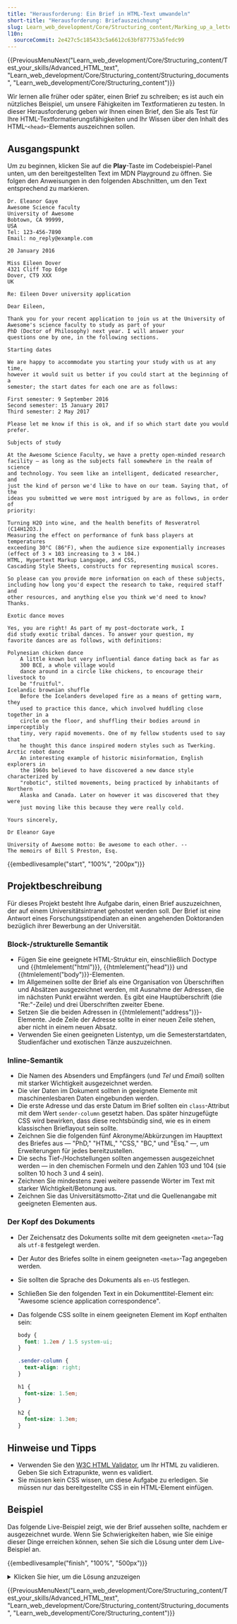 ```yaml
---
title: "Herausforderung: Ein Brief in HTML-Text umwandeln"
short-title: "Herausforderung: Briefauszeichnung"
slug: Learn_web_development/Core/Structuring_content/Marking_up_a_letter
l10n:
  sourceCommit: 2e427c5c185433c5a6612c63bf877753a5fedc99
---
```


{{PreviousMenuNext("Learn_web_development/Core/Structuring_content/Test_your_skills/Advanced_HTML_text", "Learn_web_development/Core/Structuring_content/Structuring_documents", "Learn_web_development/Core/Structuring_content")}}

Wir lernen alle früher oder später, einen Brief zu schreiben; es ist auch ein nützliches Beispiel, um unsere Fähigkeiten im Textformatieren zu testen. In dieser Herausforderung geben wir Ihnen einen Brief, den Sie als Test für Ihre HTML-Textformatierungsfähigkeiten und Ihr Wissen über den Inhalt des HTML-`<head>`-Elements auszeichnen sollen.

## Ausgangspunkt

Um zu beginnen, klicken Sie auf die **Play**-Taste im Codebeispiel-Panel unten, um den bereitgestellten Text im MDN Playground zu öffnen. Sie folgen den Anweisungen in den folgenden Abschnitten, um den Text entsprechend zu markieren.

```html-nolint live-sample___start
Dr. Eleanor Gaye
Awesome Science faculty
University of Awesome
Bobtown, CA 99999,
USA
Tel: 123-456-7890
Email: no_reply@example.com

20 January 2016

Miss Eileen Dover
4321 Cliff Top Edge
Dover, CT9 XXX
UK

Re: Eileen Dover university application

Dear Eileen,

Thank you for your recent application to join us at the University of
Awesome's science faculty to study as part of your
PhD (Doctor of Philosophy) next year. I will answer your
questions one by one, in the following sections.

Starting dates

We are happy to accommodate you starting your study with us at any time,
however it would suit us better if you could start at the beginning of a
semester; the start dates for each one are as follows:

First semester: 9 September 2016
Second semester: 15 January 2017
Third semester: 2 May 2017

Please let me know if this is ok, and if so which start date you would
prefer.

Subjects of study

At the Awesome Science Faculty, we have a pretty open-minded research
facility — as long as the subjects fall somewhere in the realm of science
and technology. You seem like an intelligent, dedicated researcher, and
just the kind of person we'd like to have on our team. Saying that, of the
ideas you submitted we were most intrigued by are as follows, in order of
priority:

Turning H2O into wine, and the health benefits of Resveratrol
(C14H12O3.)
Measuring the effect on performance of funk bass players at temperatures
exceeding 30°C (86°F), when the audience size exponentially increases
(effect of 3 × 103 increasing to 3 × 104.)
HTML, Hypertext Markup Language, and CSS,
Cascading Style Sheets, constructs for representing musical scores.

So please can you provide more information on each of these subjects,
including how long you'd expect the research to take, required staff and
other resources, and anything else you think we'd need to know? Thanks.

Exotic dance moves

Yes, you are right! As part of my post-doctorate work, I
did study exotic tribal dances. To answer your question, my
favorite dances are as follows, with definitions:

Polynesian chicken dance
    A little known but very influential dance dating back as far as
    300 BCE, a whole village would
    dance around in a circle like chickens, to encourage their livestock to
    be "fruitful".
Icelandic brownian shuffle
    Before the Icelanders developed fire as a means of getting warm, they
    used to practice this dance, which involved huddling close together in a
    circle on the floor, and shuffling their bodies around in imperceptibly
    tiny, very rapid movements. One of my fellow students used to say that
    he thought this dance inspired modern styles such as Twerking.
Arctic robot dance
    An interesting example of historic misinformation, English explorers in
    the 1960s believed to have discovered a new dance style characterized by
    "robotic", stilted movements, being practiced by inhabitants of Northern
    Alaska and Canada. Later on however it was discovered that they were
    just moving like this because they were really cold.

Yours sincerely,

Dr Eleanor Gaye

University of Awesome motto: Be awesome to each other. --
The memoirs of Bill S Preston, Esq.
```

{{embedlivesample("start", "100%", "200px")}}

## Projektbeschreibung

Für dieses Projekt besteht Ihre Aufgabe darin, einen Brief auszuzeichnen, der auf einem Universitätsintranet gehostet werden soll. Der Brief ist eine Antwort eines Forschungsstipendiaten an einen angehenden Doktoranden bezüglich ihrer Bewerbung an der Universität.

### Block-/strukturelle Semantik

- Fügen Sie eine geeignete HTML-Struktur ein, einschließlich Doctype und {{htmlelement("html")}}, {{htmlelement("head")}} und {{htmlelement("body")}}-Elementen.
- Im Allgemeinen sollte der Brief als eine Organisation von Überschriften und Absätzen ausgezeichnet werden, mit Ausnahme der Adressen, die im nächsten Punkt erwähnt werden. Es gibt eine Hauptüberschrift (die "Re:"-Zeile) und drei Überschriften zweiter Ebene.
- Setzen Sie die beiden Adressen in {{htmlelement("address")}}-Elemente. Jede Zeile der Adresse sollte in einer neuen Zeile stehen, aber nicht in einem neuen Absatz.
- Verwenden Sie einen geeigneten Listentyp, um die Semesterstartdaten, Studienfächer und exotischen Tänze auszuzeichnen.

### Inline-Semantik

- Die Namen des Absenders und Empfängers (und _Tel_ und _Email_) sollten mit starker Wichtigkeit ausgezeichnet werden.
- Die vier Daten im Dokument sollten in geeignete Elemente mit maschinenlesbaren Daten eingebunden werden.
- Die erste Adresse und das erste Datum im Brief sollten ein `class`-Attribut mit dem Wert `sender-column` gesetzt haben. Das später hinzugefügte CSS wird bewirken, dass diese rechtsbündig sind, wie es in einem klassischen Brieflayout sein sollte.
- Zeichnen Sie die folgenden fünf Akronyme/Abkürzungen im Haupttext des Briefes aus — "PhD," "HTML," "CSS," "BC," und "Esq." —, um Erweiterungen für jedes bereitzustellen.
- Die sechs Tief-/Hochstellungen sollten angemessen ausgezeichnet werden — in den chemischen Formeln und den Zahlen 103 und 104 (sie sollten 10 hoch 3 und 4 sein).
- Zeichnen Sie mindestens zwei weitere passende Wörter im Text mit starker Wichtigkeit/Betonung aus.
- Zeichnen Sie das Universitätsmotto-Zitat und die Quellenangabe mit geeigneten Elementen aus.

### Der Kopf des Dokuments

- Der Zeichensatz des Dokuments sollte mit dem geeigneten `<meta>`-Tag als `utf-8` festgelegt werden.
- Der Autor des Briefes sollte in einem geeigneten `<meta>`-Tag angegeben werden.
- Sie sollten die Sprache des Dokuments als `en-US` festlegen.
- Schließen Sie den folgenden Text in ein Dokumenttitel-Element ein: "Awesome science application correspondence".
- Das folgende CSS sollte in einem geeigneten Element im Kopf enthalten sein:

  ```css
  body {
    font: 1.2em / 1.5 system-ui;
  }

  .sender-column {
    text-align: right;
  }

  h1 {
    font-size: 1.5em;
  }

  h2 {
    font-size: 1.3em;
  }
  ```

## Hinweise und Tipps

- Verwenden Sie den [W3C HTML Validator](https://validator.w3.org/), um Ihr HTML zu validieren. Geben Sie sich Extrapunkte, wenn es validiert.
- Sie müssen kein CSS wissen, um diese Aufgabe zu erledigen. Sie müssen nur das bereitgestellte CSS in ein HTML-Element einfügen.

## Beispiel

Das folgende Live-Beispiel zeigt, wie der Brief aussehen sollte, nachdem er ausgezeichnet wurde. Wenn Sie Schwierigkeiten haben, wie Sie einige dieser Dinge erreichen können, sehen Sie sich die Lösung unter dem Live-Beispiel an.

{{embedlivesample("finish", "100%", "500px")}}

<details>
<summary>Klicken Sie hier, um die Lösung anzuzeigen</summary>

Ihr fertiges HTML sollte so aussehen:

```html live-sample___finish
<!doctype html>
<html lang="en-US">
  <head>
    <meta charset="utf-8" />
    <meta name="author" content="Dr. Eleanor Gaye" />
    <title>Awesome science application correspondence</title>
    <style>
      body {
        font: 1.2em / 1.5 system-ui;
      }

      .sender-column {
        text-align: right;
      }

      h1 {
        font-size: 1.5em;
      }

      h2 {
        font-size: 1.3em;
      }
    </style>
  </head>
  <body>
    <address class="sender-column">
      <strong>Dr. Eleanor Gaye</strong><br />
      Awesome Science faculty<br />
      University of Awesome<br />
      Bobtown, CA 99999,<br />
      USA<br />
      <strong>Tel</strong>: 123-456-7890<br />
      <strong>Email</strong>: no_reply@example.com
    </address>

    <p class="sender-column">
      <time datetime="2016-01-20">20 January 2016</time>
    </p>

    <address>
      <strong>Miss Eileen Dover</strong><br />
      4321 Cliff Top Edge<br />
      Dover, CT9 XXX<br />
      UK
    </address>

    <h1>Re: Eileen Dover university application</h1>

    <p>Dear Eileen,</p>

    <p>
      Thank you for your recent application to join us at the University of
      Awesome's science faculty to study as part of your
      <abbr>PhD</abbr> (Doctor of Philosophy) next year. I will answer your
      questions one by one, in the following sections.
    </p>

    <h2>Starting dates</h2>

    <p>
      We are happy to accommodate you starting your study with us at any time,
      however it would suit us better if you could start at the beginning of a
      semester; the start dates for each one are as follows:
    </p>

    <ul>
      <li>
        First semester: <time datetime="2016-09-09">9 September 2016</time>
      </li>
      <li>
        Second semester: <time datetime="2017-01-15">15 January 2017</time>
      </li>
      <li>Third semester: <time datetime="2017-05-02">2 May 2017</time></li>
    </ul>

    <p>
      Please let me know if this is ok, and if so which start date you would
      prefer.
    </p>

    <h2>Subjects of study</h2>

    <p>
      At the Awesome Science Faculty, we have a pretty open-minded research
      facility — as long as the subjects fall somewhere in the realm of science
      and technology. You seem like an intelligent, dedicated researcher, and
      just the kind of person we'd like to have on our team. Saying that, of the
      ideas you submitted we were most intrigued by are as follows, in order of
      priority:
    </p>

    <ol>
      <li>
        Turning H<sub>2</sub>O into wine, and the health benefits of Resveratrol
        (C<sub>14</sub>H<sub>12</sub>O<sub>3</sub>.)
      </li>
      <li>
        Measuring the effect on performance of funk bass players at temperatures
        exceeding 30°C (86°F), when the audience size exponentially increases
        (effect of 3 × 10<sup>3</sup> increasing to 3 × 10<sup>4</sup>.)
      </li>
      <li>
        <abbr>HTML</abbr>, Hypertext Markup Language, and <abbr>CSS</abbr>,
        Cascading Style Sheets, constructs for representing musical scores.
      </li>
    </ol>

    <p>
      So please can you provide more information on each of these subjects,
      including how long you'd expect the research to take, required staff and
      other resources, and anything else you think we'd need to know? Thanks.
    </p>

    <h2>Exotic dance moves</h2>

    <p>
      Yes, you are right! As part of my post-doctorate work, I
      <em>did</em> study exotic tribal dances. To answer your question, my
      favorite dances are as follows, with definitions:
    </p>

    <dl>
      <dt>Polynesian chicken dance</dt>
      <dd>
        A little known but <em>very</em> influential dance dating back as far as
        300 <abbr title="Before Common Era">BCE</abbr>, a whole village would
        dance around in a circle like chickens, to encourage their livestock to
        be "fruitful".
      </dd>
      <dt>Icelandic brownian shuffle</dt>
      <dd>
        Before the Icelanders developed fire as a means of getting warm, they
        used to practice this dance, which involved huddling close together in a
        circle on the floor, and shuffling their bodies around in imperceptibly
        tiny, very rapid movements. One of my fellow students used to say that
        he thought this dance inspired modern styles such as Twerking.
      </dd>
      <dt>Arctic robot dance</dt>
      <dd>
        An interesting example of historic misinformation, English explorers in
        the 1960s believed to have discovered a new dance style characterized by
        "robotic", stilted movements, being practiced by inhabitants of Northern
        Alaska and Canada. Later on however it was discovered that they were
        just moving like this because they were really cold.
      </dd>
    </dl>

    <p>Yours sincerely,</p>

    <p>Dr Eleanor Gaye</p>

    <p>
      University of Awesome motto: <q>Be awesome to each other.</q> --
      <cite
        >The memoirs of Bill S Preston, <abbr title="Esquire">Esq.</abbr></cite
      >
    </p>
  </body>
</html>
```

</details>

{{PreviousMenuNext("Learn_web_development/Core/Structuring_content/Test_your_skills/Advanced_HTML_text", "Learn_web_development/Core/Structuring_content/Structuring_documents", "Learn_web_development/Core/Structuring_content")}}
